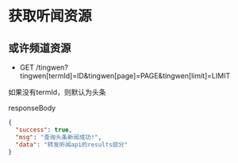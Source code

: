 # 获取听闻资源

## 或许频道资源

* GET /tingwen?tingwen[termId]=ID&tingwen[page]=PAGE&tingwen[limit]=LIMIT

如果没有termId，则默认为头条

responseBody
```json
{
  "success": true,
  "msg": "查询头条新闻成功!",
  "data": "转发听闻api的results部分"
}
```

